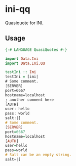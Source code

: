 ini-qq
======

Quasiquote for INI.

## Usage

```haskell
{-# LANGUAGE QuasiQuotes #-}

import Data.Ini
import Data.Ini.QQ

testIni :: Ini
testIni = [ini|
# Some comment.
[SERVER]
port=6667
hostname=localhost
; another comment here
[AUTH]
user: hello
pass: world
salt:|]
# Some comment.
[SERVER]
port=6667
hostname=localhost
[AUTH]
user=hello
pass=world
# Salt can be an empty string.
salt=|]
```
